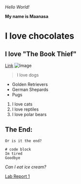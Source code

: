 _Hello World!_

__My name is Maanasa__
# I love chocolates
## I love "The Book Thief"
[Link](https://en.wikipedia.org/wiki/The_Book_Thief)
![Image](https://www.cdc.gov/healthypets/images/pets/cute-dog-headshot.jpg?_=42445)
> I love dogs
* Golden Retrievers
* German Shepards
* Pugs
1. I love cats
2. I love reptiles
3. I love polar bears

The End: 
---
`Or is it the end?`
```
# code block
Im tired
Goodbye
```

_Can I eat ice cream?_

[Lab Report 1](https://Maanasa64.github.io/cse15l-lab-reports/lab-report-1-week-2.html)
